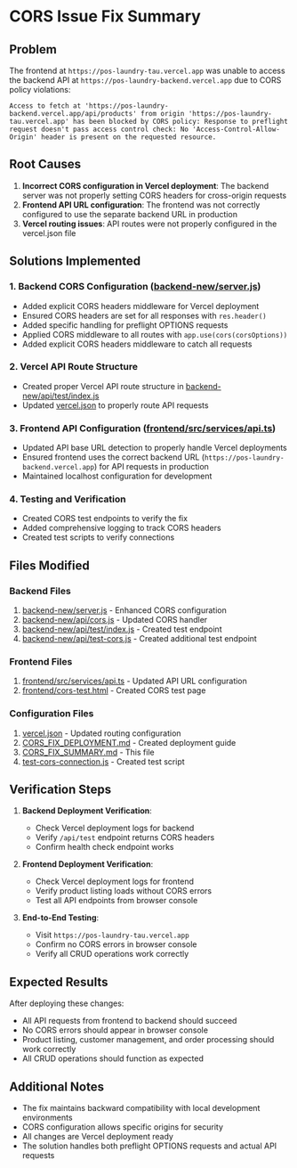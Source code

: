 # CORS Issue Fix Summary

## Problem
The frontend at `https://pos-laundry-tau.vercel.app` was unable to access the backend API at `https://pos-laundry-backend.vercel.app` due to CORS policy violations:
```
Access to fetch at 'https://pos-laundry-backend.vercel.app/api/products' from origin 'https://pos-laundry-tau.vercel.app' has been blocked by CORS policy: Response to preflight request doesn't pass access control check: No 'Access-Control-Allow-Origin' header is present on the requested resource.
```

## Root Causes
1. **Incorrect CORS configuration in Vercel deployment**: The backend server was not properly setting CORS headers for cross-origin requests
2. **Frontend API URL configuration**: The frontend was not correctly configured to use the separate backend URL in production
3. **Vercel routing issues**: API routes were not properly configured in the vercel.json file

## Solutions Implemented

### 1. Backend CORS Configuration ([backend-new/server.js](file:///C:/Users/TECHZON-17/Desktop/Tally_Pos/backend-new/server.js))
- Added explicit CORS headers middleware for Vercel deployment
- Ensured CORS headers are set for all responses with `res.header()`
- Added specific handling for preflight OPTIONS requests
- Applied CORS middleware to all routes with `app.use(cors(corsOptions))`
- Added explicit CORS headers middleware to catch all requests

### 2. Vercel API Route Structure
- Created proper Vercel API route structure in [backend-new/api/test/index.js](file:///C:/Users/TECHZON-17/Desktop/Tally_Pos/backend-new/api/test/index.js)
- Updated [vercel.json](file:///C:/Users/TECHZON-17/Desktop/Tally_Pos/vercel.json) to properly route API requests

### 3. Frontend API Configuration ([frontend/src/services/api.ts](file:///C:/Users/TECHZON-17/Desktop/Tally_Pos/frontend/src/services/api.ts))
- Updated API base URL detection to properly handle Vercel deployments
- Ensured frontend uses the correct backend URL (`https://pos-laundry-backend.vercel.app`) for API requests in production
- Maintained localhost configuration for development

### 4. Testing and Verification
- Created CORS test endpoints to verify the fix
- Added comprehensive logging to track CORS headers
- Created test scripts to verify connections

## Files Modified

### Backend Files
1. [backend-new/server.js](file:///C:/Users/TECHZON-17/Desktop/Tally_Pos/backend-new/server.js) - Enhanced CORS configuration
2. [backend-new/api/cors.js](file:///C:/Users/TECHZON-17/Desktop/Tally_Pos/backend-new/api/cors.js) - Updated CORS handler
3. [backend-new/api/test/index.js](file:///C:/Users/TECHZON-17/Desktop/Tally_Pos/backend-new/api/test/index.js) - Created test endpoint
4. [backend-new/api/test-cors.js](file:///C:/Users/TECHZON-17/Desktop/Tally_Pos/backend-new/api/test-cors.js) - Created additional test endpoint

### Frontend Files
1. [frontend/src/services/api.ts](file:///C:/Users/TECHZON-17/Desktop/Tally_Pos/frontend/src/services/api.ts) - Updated API URL configuration
2. [frontend/cors-test.html](file:///C:/Users/TECHZON-17/Desktop/Tally_Pos/frontend/cors-test.html) - Created CORS test page

### Configuration Files
1. [vercel.json](file:///C:/Users/TECHZON-17/Desktop/Tally_Pos/vercel.json) - Updated routing configuration
2. [CORS_FIX_DEPLOYMENT.md](file:///C:/Users/TECHZON-17/Desktop/Tally_Pos/CORS_FIX_DEPLOYMENT.md) - Created deployment guide
3. [CORS_FIX_SUMMARY.md](file:///C:/Users/TECHZON-17/Desktop/Tally_Pos/CORS_FIX_SUMMARY.md) - This file
4. [test-cors-connection.js](file:///C:/Users/TECHZON-17/Desktop/Tally_Pos/test-cors-connection.js) - Created test script

## Verification Steps

1. **Backend Deployment Verification**:
   - Check Vercel deployment logs for backend
   - Verify `/api/test` endpoint returns CORS headers
   - Confirm health check endpoint works

2. **Frontend Deployment Verification**:
   - Check Vercel deployment logs for frontend
   - Verify product listing loads without CORS errors
   - Test all API endpoints from browser console

3. **End-to-End Testing**:
   - Visit `https://pos-laundry-tau.vercel.app`
   - Confirm no CORS errors in browser console
   - Verify all CRUD operations work correctly

## Expected Results

After deploying these changes:
- All API requests from frontend to backend should succeed
- No CORS errors should appear in browser console
- Product listing, customer management, and order processing should work correctly
- All CRUD operations should function as expected

## Additional Notes

- The fix maintains backward compatibility with local development environments
- CORS configuration allows specific origins for security
- All changes are Vercel deployment ready
- The solution handles both preflight OPTIONS requests and actual API requests